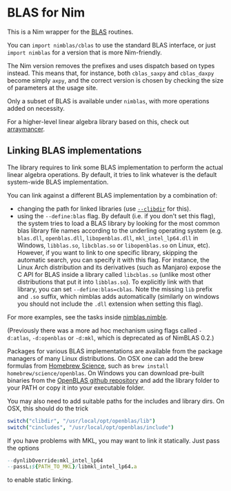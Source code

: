 # BLAS for Nim

This is a Nim wrapper for the [BLAS](http://www.netlib.org/blas/) routines.

You can `import nimblas/cblas` to use the standard BLAS interface, or just
`import nimblas` for a version that is more Nim-friendly.

The Nim version removes the prefixes and uses dispatch based on types instead.
This means that, for instance, both `cblas_saxpy` and `cblas_daxpy` become
simply `axpy`, and the correct version is chosen by checking the size of
parameters at the usage site.

Only a subset of BLAS is available under `nimblas`, with more operations added
on necessity.

For a higher-level linear algebra library based on this, check out
[arraymancer](https://github.com/mratsim/Arraymancer).

## Linking BLAS implementations

The library requires to link some BLAS implementation to perform the actual
linear algebra operations. By default, it tries to link whatever is the default
system-wide BLAS implementation.

You can link against a different BLAS implementation by a combination of:

* changing the path for linked libraries (use
  [`--clibdir`](https://nim-lang.org/docs/nimc.html#compiler-usage-command-line-switches)
  for this).
* using the `--define:blas` flag. By default (i.e. if you don't set this flag), the system
  tries to load a BLAS library by looking for the most common blas library file names according
  to the underling operating system (e.g. `blas.dll`, `openblas.dll`, `libopenblas.dll`,
  `mkl_intel_lp64.dll` in Windows, `libblas.so`, `libcblas.so` or `libopenblas.so` on Linux, etc).
  However, if you want to link to one specific library, skipping the automatic search, you can
  specify it with this flag. For instance, the Linux Arch distribution and its derivatives (such
  as Manjaro) expose the C API for BLAS inside a library called `libcblas.so` (unlike most other
  distributions that put it into `libblas.so`). To explicitly link with that library, you can set
  `--define:blas=cblas`. Note the missing `lib` prefix and `.so` suffix, which nimblas adds automatically
  (similarly on windows you should not include the `.dll` extension when setting this flag).

For more examples, see the tasks inside [nimblas.nimble](https://github.com/SciNim/nimblas/blob/master/nimblas.nimble).

(Previously there was a more ad hoc mechanism using flags called `-d:atlas`,
`-d:openblas` or `-d:mkl`, which is deprecated as of NimBLAS 0.2.)

Packages for various BLAS implementations are available from the package
managers of many Linux distributions. On OSX one can add the brew formulas
from [Homebrew Science](https://github.com/Homebrew/homebrew-science), such
as `brew install homebrew/science/openblas`. On Windows you can download pre-built
binaries from the [OpenBLAS github repository](https://github.com/OpenMathLib/OpenBLAS/releases)
and add the library folder to your PATH or copy it into your executable folder.

You may also need to add suitable paths for the includes and library dirs.
On OSX, this should do the trick

```nim
switch("clibdir", "/usr/local/opt/openblas/lib")
switch("cincludes", "/usr/local/opt/openblas/include")
```

If you have problems with MKL, you may want to link it statically. Just pass
the options

```nim
--dynlibOverride:mkl_intel_lp64
--passL:${PATH_TO_MKL}/libmkl_intel_lp64.a
```

to enable static linking.
